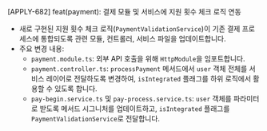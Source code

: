 [APPLY-682] feat(payment): 결제 모듈 및 서비스에 지원 횟수 체크 로직 연동

- 새로 구현된 지원 횟수 체크 로직(`PaymentValidationService`)이 기존 결제 프로세스에 통합되도록 관련 모듈, 컨트롤러, 서비스 파일을 업데이트합니다.
- 주요 변경 내용:
  - `payment.module.ts`: 외부 API 호출을 위해 `HttpModule`을 임포트합니다.
  - `payment.controller.ts`: `processPayment` 메서드에서 `user` 객체 전체를 서비스 레이어로 전달하도록 변경하여, `isIntegrated` 플래그를 하위 로직에서 활용할 수 있도록 합니다.
  - `pay-begin.service.ts` 및 `pay-process.service.ts`: `user` 객체를 파라미터로 받도록 메서드 시그니처를 업데이트하고, `isIntegrated` 플래그를 `PaymentValidationService`로 전달합니다.
